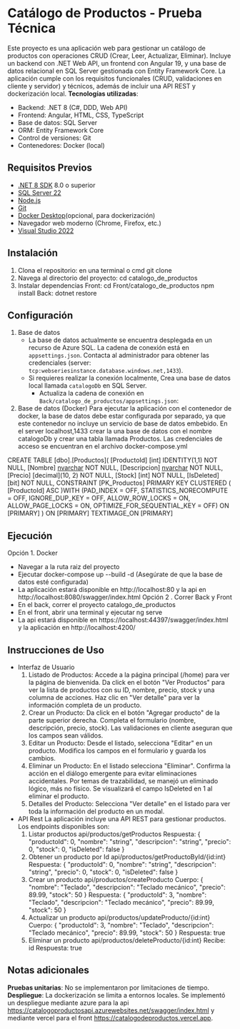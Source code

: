 # Catálogo de Productos - Prueba Técnica
Este proyecto es una aplicación web para gestionar un catálogo de productos con operaciones CRUD (Crear, Leer, Actualizar, Eliminar). Incluye un backend con .NET Web API, un frontend con Angular 19, y una base de datos relacional en SQL Server gestionada con Entity Framework Core. La aplicación cumple con los requisitos funcionales (CRUD, validaciones en cliente y servidor) y técnicos, además de incluir una API REST y dockerización local.
**Tecnologías utilizadas**:
- Backend: .NET 8 (C#, DDD, Web API)
- Frontend: Angular, HTML, CSS, TypeScript
- Base de datos: SQL Server
- ORM: Entity Framework Core
- Control de versiones: Git
- Contenedores: Docker (local)

## Requisitos Previos
- [.NET 8 SDK](https://dotnet.microsoft.com/download) 8.0 o superior
- [SQL Server 22](https://www.microsoft.com/es-es/sql-server/sql-server-downloads) 
- [Node.js](https://nodejs.org/)
- [Git](https://git-scm.com/)
- [Docker Desktop](https://www.docker.com/products/docker-desktop/)(opcional, para dockerización)
- Navegador web moderno (Chrome, Firefox, etc.)
- [Visual Studio 2022](https://visualstudio.microsoft.com/) 

## Instalación
1. Clona el repositorio:
   en una terminal o cmd
   git clone <URL-del-repositorio>
2. Navega al directorio del proyecto:
    cd catalogo_de_productos
3. Instalar dependencias
   Front:
   cd Front/catalogo_de_productos
   npm install
   Back:
   dotnet restore
## Configuración
1. Base de datos
   - La base de datos actualmente se encuentra desplegada en un recurso de Azure SQL. La cadena de conexión está en `appsettings.json`. Contacta al administrador para obtener las credenciales (server: `tcp:webseriesinstance.database.windows.net,1433`).
   - Si requieres realizar la conexión localmente, Crea una base de datos local llamada `catalogoDb` en SQL Server.
     - Actualiza la cadena de conexión en `Back/catalogo_de_productos/appsettings.json`:
1. Base de datos (Docker)
   Para ejecutar la aplicación con el contenedor de docker, la base de datos debe estar configurada por separado, ya que este contenedor no incluye un servicio de base de datos embebido.
   En el server localhost,1433 crear la  una base de datos con el nombre catalogoDb y crear una tabla llamada Productos. Las credenciales de acceso se encuentran en el archivo docker-compose.yml
   
CREATE TABLE [dbo].[Productos](
	[ProductoId] [int] IDENTITY(1,1) NOT NULL,
	[Nombre] [nvarchar](50) NOT NULL,
	[Descripcion] [nvarchar](max) NOT NULL,
	[Precio] [decimal](10, 2) NOT NULL,
	[Stock] [int] NOT NULL,
	[IsDeleted] [bit] NOT NULL,
 CONSTRAINT [PK_Productos] PRIMARY KEY CLUSTERED 
(
	[ProductoId] ASC
)WITH (PAD_INDEX = OFF, STATISTICS_NORECOMPUTE = OFF, IGNORE_DUP_KEY = OFF, ALLOW_ROW_LOCKS = ON, ALLOW_PAGE_LOCKS = ON, OPTIMIZE_FOR_SEQUENTIAL_KEY = OFF) ON [PRIMARY]
) ON [PRIMARY] TEXTIMAGE_ON [PRIMARY]

## Ejecución
Opción 1. Docker 
   - Navegar a la ruta raiz del proyecto
   - Ejecutar docker-compose up --build -d (Asegúrate de que la base de datos esté configurada)
   - La aplicación estará disponible en http://localhost:80 y la api en http://localhost:8080/swagger/index.html
Opción 2 . Correr Back y Front 
   - En el back, correr el proyecto catalogo_de_productos
   - En el front, abrir una terminal y ejecutar ng serve
   - La api estará disponible en https://localhost:44397/swagger/index.html y la aplicación en http://localhost:4200/
## Instrucciones de Uso
- Interfaz de Usuario
  1. Listado de Productos:
  Accede a la página principal (/home) para ver la página de bienvenida. Da click en el botón "Ver Productos" para ver la lista de productos con su ID, nombre, precio, stock y una columna de acciones.
  Haz clic en "Ver detalle" para ver la información completa de un producto.
  2. Crear un Producto:
  Da click en el botón "Agregar producto" de la parte superior derecha.
  Completa el formulario (nombre, descripción, precio, stock).
  Las validaciones en cliente aseguran que los campos sean válidos.
  3. Editar un Producto:
  Desde el listado, selecciona "Editar" en un producto.
  Modifica los campos en el formulario y guarda los cambios.
  4. Eliminar un Producto:
  En el listado selecciona "Eliminar".
  Confirma la acción en el diálogo emergente para evitar eliminaciones accidentales.
  Por temas de trazabilidad, se manejó un eliminado lógico, más no físico. Se visualizará el campo IsDeleted en 1 al eliminar el producto.
  6. Detalles del Producto:
  Selecciona "Ver detalle" en el listado para ver toda la información del producto en un modal.
- API Rest
  La aplicación incluye una API REST para gestionar productos. Los endpoints disponibles son:
  1. Listar productos api/productos/getProductos
     Respuesta: 
       {
        "productoId": 0,
        "nombre": "string",
        "descripcion": "string",
        "precio": 0,
        "stock": 0,
        "isDeleted": false
      }
  2. Obtener un producto por Id api/productos/getProductoById/{id:int}
     Respuesta: 
       {
        "productoId": 0,
        "nombre": "string",
        "descripcion": "string",
        "precio": 0,
        "stock": 0,
        "isDeleted": false
      }
  3. Crear un producto api/productos/createProducto
     Cuerpo:
       {
        "nombre": "Teclado",
        "descripcion": "Teclado mecánico",
        "precio": 89.99,
        "stock": 50
       }
     Respuesta: 
       {
        "productoId": 3,
        "nombre": "Teclado",
        "descripcion": "Teclado mecánico",
        "precio": 89.99,
        "stock": 50
      }
  4. Actualizar un producto api/productos/updateProducto/{id:int}
     Cuerpo:
       {
        "productoId": 3,
        "nombre": "Teclado",
        "descripcion": "Teclado mecánico",
        "precio": 89.99,
        "stock": 50
       }
     Respuesta:
     true
  6. Eliminar un producto api/productos/deleteProducto/{id:int}
     Recibe: id
     Respuesta: true
## Notas adicionales
**Pruebas unitarias**: No se implementaron por limitaciones de tiempo.
**Despliegue**: La dockerización se limita a entornos locales. Se implementó un despliegue mediante azure para la api https://catalogoproductosapi.azurewebsites.net/swagger/index.html y mediante vercel para el front https://catalogodeproductos.vercel.app.
